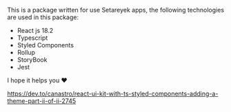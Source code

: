 This is a package written for use Setareyek apps, the following technologies are used in this package:

- React js 18.2
- Typescript
- Styled Components
- Rollup
- StoryBook
- Jest

I hope it helps you ❤️

https://dev.to/canastro/react-ui-kit-with-ts-styled-components-adding-a-theme-part-ii-of-ii-2745
